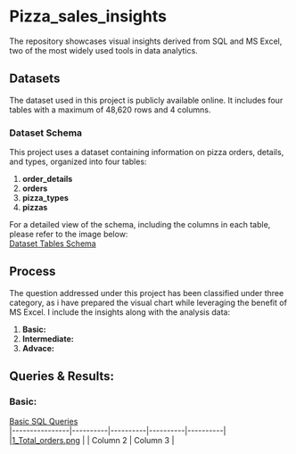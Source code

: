# Pizza_sales_insights
The repository showcases visual insights derived from SQL and MS Excel, two of the most widely used tools in data analytics.
## Datasets
The dataset used in this project is publicly available online. It includes four tables with a maximum of 48,620 rows and 4 columns.  
### Dataset Schema   
This project uses a dataset containing information on pizza orders, details, and types, organized into four tables:

1. **order_details**
2. **orders**
3. **pizza_types**
4. **pizzas**

For a detailed view of the schema, including the columns in each table, please refer to the image below:  
[Dataset Tables Schema](visuals/Pizza_sales_project_schema.png.png)  

## Process  
The question addressed under this project has been classified under three category, as i have prepared the visual chart while leveraging the benefit of MS Excel. I include the insights along with the analysis data: 

1. **Basic:**
3. **Intermediate:**
4. **Advace:**

## Queries & Results:
### Basic:  
[Basic SQL Queries](Queries/Basic_SQL_query.sql)  
|----------------|----------|----------|----------|----------|
|[1_Total_orders.png](Visuals/1_Total_orders.png) |       | Column 2 | Column 3 |




